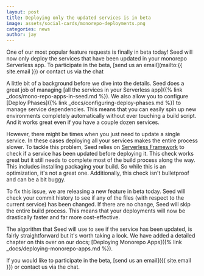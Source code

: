 ```yaml
---
layout: post
title: Deploying only the updated services is in beta
image: assets/social-cards/monorepo-deployments.png
categories: news
author: jay
---
```


One of our most popular feature requests is finally in beta today! Seed will now only deploy the services that have been updated in your monorepo Serverless app. To participate in the beta, [send us an email](mailto:{{ site.email }}) or contact us via the chat

A little bit of a background before we dive into the details. Seed does a great job of managing [all the services in your Serverless app]({% link _docs/mono-repo-apps-in-seed.md %}). We also allow you to configure [Deploy Phases]({% link _docs/configuring-deploy-phases.md %}) to manage service dependencies. This means that you can easily spin up new environments completely automatically without ever touching a build script. And it works great even if you have a couple dozen services. 

However, there might be times when you just need to update a single service. In these cases deploying all your services makes the entire process slower. To tackle this problem, Seed relies on [Serverless Framework](https://serverless.com) to check if a service has been updated before deploying it. This check works great but it still needs to complete most of the build process along the way. This includes installing packaging your build. So while this is an optimization, it's not a great one. Additionally, this check isn't bulletproof and can be a bit buggy.

To fix this issue, we are releasing a new feature in beta today. Seed will check your commit history to see if any of the files (with respect to the current service) has been changed. If there are no change, Seed will skip the entire build process. This means that your deployments will now be drastically faster and far more cost-effective.

The algorithm that Seed will use to see if the service has been updated, is fairly straightforward but it's worth taking a look. We have added a detailed chapter on this over on our docs; [Deploying Monorepo Apps]({% link _docs/deploying-monorepo-apps.md %}).

If you would like to participate in the beta, [send us an email]({{ site.email }}) or contact us via the chat.
